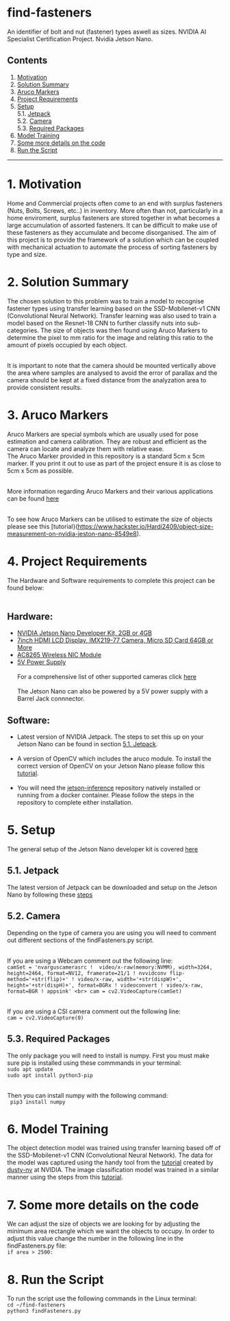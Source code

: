 # find-fasteners
An identifier of bolt and nut (fastener) types aswell as sizes. NVIDIA AI Specialist Certification Project. Nvidia Jetson Nano.
## Contents
1. [Motivation](#1-motivation)
2. [Solution Summary](#2-solution-summary)
3. [Aruco Markers](#3-aruco-markers)
4. [Project Requirements](#4-project-requirements)
5. [Setup](#5-setup)<br>
  5.1. [Jetpack](#51-jetpack)<br>
  5.2. [Camera](#52-camera)<br>
  5.3. [Required Packages](#53-required-packages)<br>
6. [Model Training](#6-model-training)
7. [Some more details on the code](#7-some-more-details-on-the-code)
8. [Run the Script](#8-run-the-script)
<hr>

# 1. Motivation

Home and Commercial projects often come to an end with surplus fasteners (Nuts, Bolts, Screws, etc..) in inventory. More often than not, particularly in a home enviroment, surplus fasteners are stored together in what becomes a large accumulation of assorted fasteners. It can be difficult to make use of these fasteners as they accumulate and become disorganised. The aim of this project is to provide the framework of a solution which can be coupled with mechanical actuation to automate the process of sorting fasteners by type and size.

# 2. Solution Summary

The chosen solution to this problem was to train a model to recognise fastener types using transfer learning based on the SSD-Mobilenet-v1 CNN (Convolutional Neural Network). Transfer learning was also used to train a model based on the Resnet-18 CNN to further classify nuts into sub-categories. The size of objects was then found using Aruco Markers to determine the pixel to mm ratio for the image and relating this ratio to the amount of pixels occupied by each object. <br> <br>

It is important to note that the camera should be mounted vertically above the area where samples are analysed to avoid the error of parallax and the camera should be kept at a fixed distance from the analyzation area to provide consistent results.

# 3. Aruco Markers

Aruco Markers are special symbols which are usually used for pose estimation and camera calibration. They are robust and efficient as the camera can locate and analyze them with relative ease. <br>
The Aruco Marker provided in this repository is a standard 5cm x 5cm marker. If you print it out to use as part of the project ensure it is as close to 5cm x 5cm as possible.<br> <br>

More information regarding Aruco Markers and their various applications can be found [here](https://docs.opencv.org/4.x/d9/d6d/tutorial_table_of_content_aruco.html)<br> <br>

To see how Aruco Markers can be utilised to estimate the size of objects please see this [tutorial}(https://www.hackster.io/Hardi2409/object-size-measurement-on-nvidia-jeston-nano-8549e8).

# 4. Project Requirements

The Hardware and Software requirements to complete this project can be found below: <br> <br>
## Hardware:<br>
* [NVIDIA Jetson Nano Developer Kit, 2GB or 4GB](https://developer.nvidia.com/embedded/jetson-nano-developer-kit)
* [7inch HDMI LCD Display, IMX219-77 Camera, Micro SD Card 64GB or More](https://www.amazon.com/Developer-Accessories-Powerful-Development-XYGStudy/dp/B08629Y5JR/ref=sr_1_1_sspa?dchild=1&keywords=nvidia%2Bjetson%2Bnano%2Bdisplay&qid=1606178640&sr=8-1-spons&spLa=ZW5jcnlwdGVkUXVhbGlmaWVyPUEzTkZDV1A2REZGVVhPJmVuY3J5cHRlZElkPUExMDM4NDgyMkdTS1dWSkNXWks0WSZlbmNyeXB0ZWRBZElkPUEwMzk0NjI2MzlVVUlZUzVFQkxVUCZ3aWRnZXROYW1lPXNwX2F0ZiZhY3Rpb249Y2xpY2tSZWRpcmVjdCZkb05vdExvZ0NsaWNrPXRydWU&th=1)
* [AC8265 Wireless NIC Module](https://www.amazon.com/Wireless-AC8265-Wireless-Developer-Support-Bluetooth/dp/B07V9B5C6M/ref=pd_day0fbt_img_1/130-9141069-3820329?pd_rd_w=Icn1h&pf_rd_p=bcb8482a-3db5-4b0b-9f15-b86e24acdb00&pf_rd_r=A4ZYHQHC7F6DSBTK2D52&pd_rd_r=7c30cc4d-383b-432a-8a7f-1a4192f57d70&pd_rd_wg=uGeVN&pd_rd_i=B07V9B5C6M&psc=1)
* [5V Power Supply](https://www.amazon.com/gp/product/B07TYQRXTK/ref=ppx_yo_dt_b_asin_title_o02_s00?ie=UTF8&psc=1)<br> <br>
For a comprehensive list of other supported cameras click [here](https://developer.nvidia.com/embedded/jetson-partner-supported-cameras?t1_max-resolution=4K)<br> <br>
The Jetson Nano can also be powered by a 5V power supply with a Barrel Jack connnector.

## Software:<br>
* Latest version of NVIDIA Jetpack. The steps to set this up on your Jetson Nano can be found in section [5.1. Jetpack](#51-jetpack).<br> <br>
* A version of OpenCV which includes the aruco module. To install the correct version of OpenCV on your Jetson Nano please follow this [tutorial](https://automaticaddison.com/how-to-install-opencv-4-5-on-nvidia-jetson-nano/).<br> <br>
* You will need the [jetson-inference](https://github.com/dusty-nv/jetson-inference) repository natively installed or running from a docker container. Please follow the steps in the repository to complete either installation.

# 5. Setup

The general setup of the Jetson Nano developer kit is covered [here](https://developer.nvidia.com/embedded/learn/get-started-jetson-nano-devkit)

## 5.1. Jetpack

The latest version of Jetpack can be downloaded and setup on the Jetson Nano by following these [steps](https://developer.nvidia.com/embedded/learn/get-started-jetson-nano-devkit#write)

## 5.2. Camera

Depending on the type of camera you are using you will need to comment out different sections of the findFasteners.py script.<br> <br>

If you are using a Webcam comment out the following line:<br>
`camSet = 'nvarguscamerasrc !  video/x-raw(memory:NVMM), width=3264, height=2464, format=NV12, framerate=21/1 ! nvvidconv flip-method='+str(flip)+' ! video/x-raw, width='+str(dispW)+', height='+str(dispH)+', format=BGRx ! videoconvert ! video/x-raw, format=BGR ! appsink' <br>
cam = cv2.VideoCapture(camSet)` <br> <br>

If you are using a CSI camera comment out the following line:<br>
`cam = cv2.VideoCapture(0)`

## 5.3. Required Packages

The only package you will need to install is numpy. First you must make sure pip is installed using these commmands in your terminal: <br> 
`sudo apt update` <br>
`sudo apt install python3-pip` <br> <br>

Then you can install numpy with the following command: <br>
` pip3 install numpy`

# 6. Model Training

The object detection model was trained using transfer learning based off of the SSD-Mobilenet-v1 CNN (Convolutional Neural Network). The data for the model was captured using the handy tool from the [tutorial](https://www.youtube.com/watch?v=2XMkPW_sIGg&t=1s) created by [dusty-nv](https://github.com/dusty-nv) at NVIDIA. The image classification model was trained in a similar manner using the steps from this [tutorial](https://www.youtube.com/watch?v=sN6aT9TpltU&t=1942s).

# 7. Some more details on the code

We can adjust the size of objects we are looking for by adjusting the minimum area rectangle which we want the objects to occupy. In order to adjust this value change the number in the following line in the findFasteners.py file: <br>
`if area > 2500:`

# 8. Run the Script

To run the script use the following commands in the Linux terminal: <br>
`cd ~/find-fasteners` <br>
`python3 findFasteners.py`
